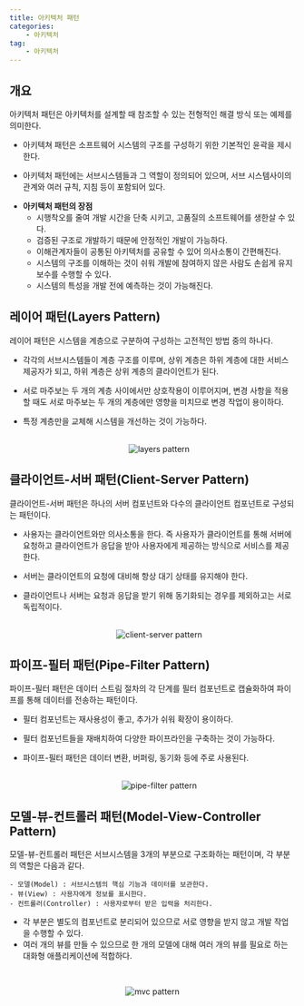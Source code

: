 ```yaml
---
title: 아키텍처 패턴
categories:
    - 아키텍처
tag:
    - 아키텍처
---
```


## 개요

아키텍처 패턴은 아키텍처를 설계할 때 참조할 수 있는 전형적인 해결 방식 또는 예제를 의미한다.

-   아키텍쳐 패턴은 소프트웨어 시스템의 구조를 구성하기 위한 기본적인 윤곽을 제시한다.

-   아키텍처 패턴에는 서브시스템들과 그 역할이 정의되어 있으며, 서브 시스템사이의 관계와 여러 규칙, 지침 등이 포함되어 있다.

*   **아키텍처 패턴의 장점**
    -   시행착오를 줄여 개발 시간을 단축 시키고, 고품질의 소프트웨어를 생한살 수 있다.
    -   검증된 구조로 개발하기 때문에 안정적인 개발이 가능하다.
    -   이해관계자들이 공통된 아키텍처를 공유할 수 있어 의사소통이 간편해진다.
    -   시스템의 구조를 이해하는 것이 쉬워 개발에 참여하지 않은 사람도 손쉽게 유지보수를 수행할 수 있다.
    -   시스템의 특성을 개발 전에 예측하는 것이 가능해진다.

## 레이어 패턴(Layers Pattern)

레이어 패턴은 시스템을 계층으로 구분하여 구성하는 고전적인 방법 중의 하나다.

-   각각의 서브시스템들이 계층 구조를 이루며, 상위 계층은 하위 계층에 대한 서비스 제공자가 되고, 하위 계층은 상위 계층의 클라이언트가 된다.
-   서로 마주보는 두 개의 계층 사이에서만 상호작용이 이루어지며, 변경 사항을 적용할 때도 서로 마주보는 두 개의 계층에만 영향을 미치므로 변경 작업이 용이하다.
-   특정 계층만을 교체해 시스템을 개선하는 것이 가능하다.  
    <br/><center>

    ![layers pattern](https://media.vlpt.us/images/taeha7b/post/9a8d2d18-1ffb-4da0-b19f-88774e1533c9/layerd.png)

## 클라이언트-서버 패턴(Client-Server Pattern)

클라이언트-서버 패턴은 하나의 서버 컴포넌트와 다수의 클라이언트 컴포넌트로 구성되는 패턴이다.

-   사용자는 클라이언트와만 의사소통을 한다. 즉 사용자가 클라이언트를 통해 서버에 요청하고 클라이언트가 응답을 받아 사용자에게 제공하는 방식으로 서비스를 제공한다.
-   서버는 클라이언트의 요청에 대비해 항상 대기 상태를 유지해야 한다.
-   클라이언트나 서버는 요청과 응답을 받기 위해 동기화되는 경우를 제외하고는 서로 독립적이다.
    <br/><br/>
    <center>

    ![client-server pattern](https://mingrammer.com/images/2017-09-10-client-server-pattern.png)

## 파이프-필터 패턴(Pipe-Filter Pattern)

파이프-필터 패턴은 데이터 스트림 절차의 각 단계를 필터 컴포넌트로 캡슐화하여 파이프를 통해 데이터를 전송하는 패턴이다.

-   필터 컴포넌트는 재사용성이 좋고, 추가가 쉬워 확장이 용이하다.
-   필터 컴포넌트들을 재배치하여 다양한 파이프라인을 구축하는 것이 가능하다.
-   파이프-필터 패턴은 데이터 변환, 버퍼링, 동기화 등에 주로 사용된다.  
    <br/><center>

    ![pipe-filter pattern](https://mingrammer.com/images/2017-09-10-pipe-filter-pattern.png)

## 모델-뷰-컨트롤러 패턴(Model-View-Controller Pattern)

모델-뷰-컨트롤러 패턴은 서브시스템을 3개의 부분으로 구조화하는 패턴이며, 각 부분의 역할은 다음과 같다.

```
- 모델(Model) : 서브시스템의 핵심 기능과 데이터를 보관한다.
- 뷰(View) : 사용자에게 정보를 표시한다.
- 컨트롤러(Controller) : 사용자로부터 받은 입력을 처리한다.
```

-   각 부분은 별도의 컴포넌트로 분리되어 있으므로 서로 영향을 받지 않고 개발 작업을 수행할 수 있다.
-   여러 개의 뷰를 만들 수 있으므로 한 개의 모델에 대해 여러 개의 뷰를 필요로 하는 대화형 애플리케이션에 적합하다.

<br/><center>

![mvc pattern](https://mingrammer.com/images/2017-09-10-model-view-controller-pattern.png)
